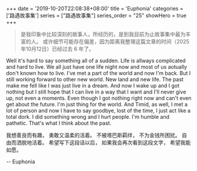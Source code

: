 +++
date = '2019-10-20T22:08:38+08:00'
title = 'Euphonia'
categories = ['路遇故事集']
series = ["路遇故事集"]
series_order = "25"
showHero = true
+++

> 是我印象中比较深刻的故事人，所经历的，是到我目前为止故事集中最为丰富的人。
> 或许细节可能存在偏差，因为距离我整理这篇文章的时间（2025年10月12日）已经过去 6 年了。

Well it's hard to say something all of a sudden.
Life is allways complicated and hard to live.
We all just have one life night now and most of us aotually don't known how to live.
I've met a part of the world and now I'm back. 
But I still working forward to other new world.
New land and new life. 
The past make me fell like I was just live in a dream. 
And now I wake up and I got nothing but I still hope that I can live in a way that I want and I'll never
give up, not even a moments.
Even though I got nothing right now and can't even get about the future.
I'm just thing for the world.
And Timid, as well, I met a lot of person and now I have to say goodbye, lost of the time, I just act like
a total dork.
I did something wrong and I hurt people.
I'm humble and pathetic.
That's what I think about the past.

我想善良而有趣，
勇敢又温柔的活着。
不被塔巴斯羁绊，
不为金钱所困扰。
自由而洒脱地活着。
希望写下这段话以后，
如果我会再次看到这段文字，
希望我能如愿。

-- Euphonia
